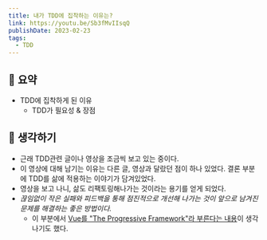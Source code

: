 ```yaml
---
title: 내가 TDD에 집착하는 이유는?
link: https://youtu.be/Sb3fMvIIsqQ
publishDate: 2023-02-23
tags:
  - TDD
---
```


## 📝 요약

- TDD에 집착하게 된 이유
  - TDD가 필요성 & 장점

## 🤔 생각하기

- 근래 TDD관련 글이나 영상을 조금씩 보고 있는 중이다.
- 이 영상에 대해 남기는 이유는 다른 글, 영상과 달랐던 점이 하나 있었다. 결론 부분에 TDD를 삶에 적용하는 이야기가 담겨있었다.
- 영상을 보고 나니, 삶도 리팩토링해나가는 것이라는 용기를 얻게 되었다.
- _끊임없이 작은 실패와 피드백을 통해 점진적으로 개선해 나가는 것이 앞으로 남겨진 문제를 해결하는 좋은 방법이다._
  - 이 부분에서 [Vue를 "The Progressive Framework"라 부른다는 내용](https://vuejs.org/guide/introduction.html#the-progressive-framework)이 생각나기도 했다.
